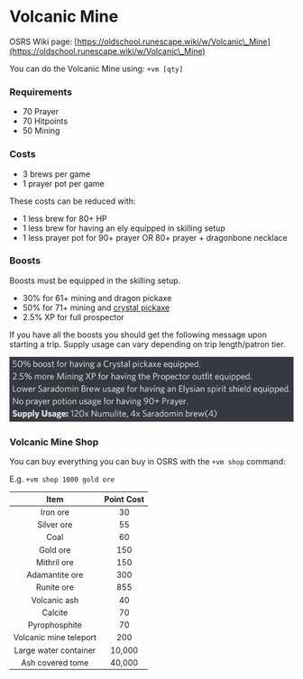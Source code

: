 # Volcanic Mine

OSRS Wiki page: [https://oldschool.runescape.wiki/w/Volcanic\_Mine](https://oldschool.runescape.wiki/w/Volcanic\_Mine)

You can do the Volcanic Mine using: `+vm [qty]`

### Requirements

* 70 Prayer
* 70 Hitpoints
* 50 Mining

### Costs

* 3 brews per game
* 1 prayer pot per game

These costs can be reduced with:

* 1 less brew for 80+ HP
* 1 less brew for having an ely equipped in skilling setup
* 1 less prayer pot for 90+ prayer OR 80+ prayer + dragonbone necklace

### Boosts&#x20;

Boosts must be equipped in the skilling setup.

* 30% for 61+ mining and dragon pickaxe
* 50% for 71+ mining and [crystal pickaxe](../../minigames/zalcano.md)
* 2.5% XP for full prospector

If you have all the boosts you should get the following message upon starting a trip. Supply usage can vary depending on trip length/patron tier.

![](<../../.gitbook/assets/image (14).png>)

### Volcanic Mine Shop

You can buy everything you can buy in OSRS with the `+vm shop` command:

E.g. `+vm shop 1000 gold ore`

|          Item          | Point Cost |
| :--------------------: | :--------: |
|        Iron ore        |     30     |
|       Silver ore       |     55     |
|          Coal          |     60     |
|        Gold ore        |     150    |
|       Mithril ore      |     150    |
|     Adamantite ore     |     300    |
|       Runite ore       |     855    |
|      Volcanic ash      |     40     |
|         Calcite        |     70     |
|      Pyrophosphite     |     70     |
| Volcanic mine teleport |     200    |
|  Large water container |   10,000   |
|    Ash covered tome    |   40,000   |
